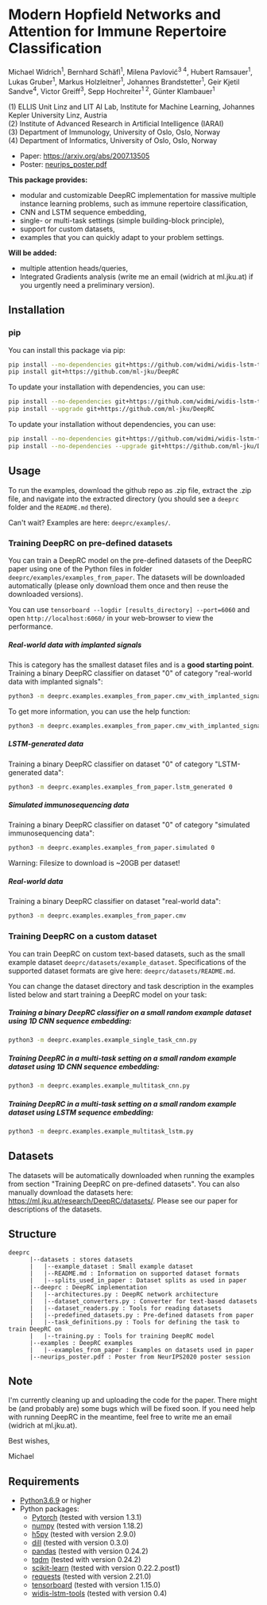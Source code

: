 # Modern Hopfield Networks and Attention for Immune Repertoire Classification

Michael Widrich<sup>1</sup>,
Bernhard Schäfl<sup>1</sup>, 
Milena Pavlović<sup>3 4</sup>,
Hubert Ramsauer<sup>1</sup>,
Lukas Gruber<sup>1</sup>,
Markus Holzleitner<sup>1</sup>,
Johannes Brandstetter<sup>1</sup>,
Geir Kjetil Sandve<sup>4</sup>, 
Victor Greiff<sup>3</sup>, 
Sepp Hochreiter<sup>1 2</sup>,
Günter Klambauer<sup>1</sup>

(1) ELLIS Unit Linz and LIT AI Lab, Institute for Machine Learning, Johannes Kepler University Linz, Austria\
(2) Institute of Advanced Research in Artificial Intelligence (IARAI)\
(3) Department of Immunology, University of Oslo, Oslo, Norway\
(4) Department of Informatics, University of Oslo, Oslo, Norway

- Paper: https://arxiv.org/abs/2007.13505
- Poster: [neurips_poster.pdf](neurips_poster.pdf)

**This package provides:**
- modular and customizable DeepRC implementation for massive multiple instance learning problems, such as immune repertoire classification,
- CNN and LSTM sequence embedding,
- single- or multi-task settings (simple building-block principle),
- support for custom datasets,
- examples that you can quickly adapt to your problem settings.

**Will be added:**
- multiple attention heads/queries,
- Integrated Gradients analysis (write me an email (widrich at ml.jku.at) if you urgently need a preliminary version).

## Installation
### pip
You can install this package via pip:
```bash
pip install --no-dependencies git+https://github.com/widmi/widis-lstm-tools
pip install git+https://github.com/ml-jku/DeepRC
```

To update your installation with dependencies, you can use:

```bash
pip install --no-dependencies git+https://github.com/widmi/widis-lstm-tools
pip install --upgrade git+https://github.com/ml-jku/DeepRC
```

To update your installation without dependencies, you can use:

```bash
pip install --no-dependencies git+https://github.com/widmi/widis-lstm-tools
pip install --no-dependencies --upgrade git+https://github.com/ml-jku/DeepRC
```

## Usage
To run the examples,
download the github repo as .zip file, extract the .zip file,
and navigate into the extracted directory (you should see a `deeprc` folder and the `README.md` there).

Can't wait? Examples are here: ```deeprc/examples/```.

### Training DeepRC on pre-defined datasets
You can train a DeepRC model on the pre-defined datasets of the DeepRC paper 
using one of the Python files in folder `deeprc/examples/examples_from_paper`.
The datasets will be downloaded automatically (please only download them once and then reuse the downloaded versions).

You can use `tensorboard --logdir [results_directory] --port=6060` and 
open `http://localhost:6060/` in your web-browser to view the performance.

##### Real-world data with implanted signals
This is category has the smallest dataset files and is a **good starting point**.
Training a binary DeepRC classifier on dataset "0" of category "real-world data with implanted signals":
```bash
python3 -m deeprc.examples.examples_from_paper.cmv_with_implanted_signals 0 --n_updates 10000 --evaluate_at 2000
```

To get more information, you can use the help function:
```bash
python3 -m deeprc.examples.examples_from_paper.cmv_with_implanted_signals -h
```

##### LSTM-generated data
Training a binary DeepRC classifier on dataset "0" of category "LSTM-generated data":
```bash
python3 -m deeprc.examples.examples_from_paper.lstm_generated 0
```

##### Simulated immunosequencing data
Training a binary DeepRC classifier on dataset "0" of category "simulated immunosequencing data":
```bash
python3 -m deeprc.examples.examples_from_paper.simulated 0
```
Warning: Filesize to download is ~20GB per dataset!

##### Real-world data
Training a binary DeepRC classifier on dataset "real-world data":
```bash
python3 -m deeprc.examples.examples_from_paper.cmv
```

### Training DeepRC on a custom dataset
You can train DeepRC on custom text-based datasets,
such as the small example dataset `deeprc/datasets/example_dataset`.
Specifications of the supported dataset formats are give here: `deeprc/datasets/README.md`.

You can change the dataset directory and task description in the examples listed below and start training a DeepRC model on your task:

##### Training a binary DeepRC classifier on a small random example dataset using 1D CNN sequence embedding:
```bash
python3 -m deeprc.examples.example_single_task_cnn.py
```

##### Training DeepRC in a multi-task setting on a small random example dataset using 1D CNN sequence embedding:
```bash
python3 -m deeprc.examples.example_multitask_cnn.py
```

##### Training DeepRC in a multi-task setting on a small random example dataset using LSTM sequence embedding:
```bash
python3 -m deeprc.examples.example_multitask_lstm.py
```

## Datasets
The datasets will be automatically downloaded when running the examples from section "Training DeepRC on pre-defined datasets".
You can also manually download the datasets here: https://ml.jku.at/research/DeepRC/datasets/.
Please see our paper for descriptions of the datasets.

## Structure
```text
deeprc
      |--datasets : stores datasets
      |   |--example_dataset : Small example dataset
      |   |--README.md : Information on supported dataset formats
      |   |--splits_used_in_paper : Dataset splits as used in paper
      |--deeprc : DeepRC implementation
      |   |--architectures.py : DeepRC network architecture
      |   |--dataset_converters.py : Converter for text-based datasets
      |   |--dataset_readers.py : Tools for reading datasets
      |   |--predefined_datasets.py : Pre-defined datasets from paper
      |   |--task_definitions.py : Tools for defining the task to train DeepRC on
      |   |--training.py : Tools for training DeepRC model
      |--examples : DeepRC examples
      |   |--examples_from_paper : Examples on datasets used in paper
      |--neurips_poster.pdf : Poster from NeurIPS2020 poster session
```

## Note
I'm currently cleaning up and uploading the code for the paper.
There might be (and probably are) some bugs which will be fixed soon.
If you need help with running DeepRC in the meantime,
feel free to write me an email (widrich at ml.jku.at).

Best wishes,

Michael

## Requirements
- [Python3.6.9](https://www.python.org/) or higher
- Python packages:
   - [Pytorch](https://pytorch.org/) (tested with version 1.3.1)
   - [numpy](https://www.numpy.org/) (tested with version 1.18.2)
   - [h5py](https://www.h5py.org/) (tested with version 2.9.0)
   - [dill](https://pypi.org/project/dill/) (tested with version 0.3.0)
   - [pandas](https://pandas.pydata.org/) (tested with version 0.24.2)
   - [tqdm](https://tqdm.github.io/) (tested with version 0.24.2)
   - [scikit-learn](https://scikit-learn.org/) (tested with version 0.22.2.post1)
   - [requests](https://requests.readthedocs.io/en/master/) (tested with version 2.21.0)
   - [tensorboard](https://www.tensorflow.org/tensorboard) (tested with version 1.15.0)
   - [widis-lstm-tools](https://github.com/widmi/widis-lstm-tools) (tested with version 0.4)
